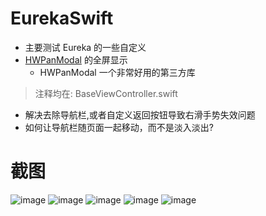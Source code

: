 EurekaSwift
===

*  主要测试 Eureka 的一些自定义
*  [HWPanModal](https://github.com/HeathWang/HWPanModal) 的全屏显示
    *  HWPanModal 一个非常好用的第三方库

> 注释均在: BaseViewController.swift

* 解决去除导航栏,或者自定义返回按钮导致右滑手势失效问题
* 如何让导航栏随页面一起移动，而不是淡入淡出?

截图
===

![image](./screenshots/1.png)
![image](./screenshots/2.png)
![image](./screenshots/3.png)
![image](./screenshots/4.png)
![image](./screenshots/5.png)


